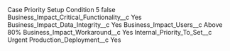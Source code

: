 <?xml version="1.0" encoding="UTF-8"?>
<CustomMetadata xmlns="http://soap.sforce.com/2006/04/metadata" xmlns:xsi="http://www.w3.org/2001/XMLSchema-instance" xmlns:xsd="http://www.w3.org/2001/XMLSchema">
    <label>Case Priority Setup Condition 5</label>
    <protected>false</protected>
    <values>
        <field>Business_Impact_Critical_Functionality__c</field>
        <value xsi:type="xsd:string">Yes</value>
    </values>
    <values>
        <field>Business_Impact_Data_Integrity__c</field>
        <value xsi:type="xsd:string">Yes</value>
    </values>
    <values>
        <field>Business_Impact_Users__c</field>
        <value xsi:type="xsd:string">Above 80%</value>
    </values>
    <values>
        <field>Business_Impact_Workaround__c</field>
        <value xsi:type="xsd:string">Yes</value>
    </values>
    <values>
        <field>Internal_Priority_To_Set__c</field>
        <value xsi:type="xsd:string">Urgent</value>
    </values>
    <values>
        <field>Production_Deployment__c</field>
        <value xsi:type="xsd:string">Yes</value>
    </values>
</CustomMetadata>
